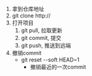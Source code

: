 1. 拿到仓库地址
2. git clone http://
3. 打开项目
    1. git pull, 拉取更新
    2. git commit, 提交
    3. git push, 推送到远端
4. 撤销commit
    - git reset --soft HEAD~1
        - 撤销最近的一次commit